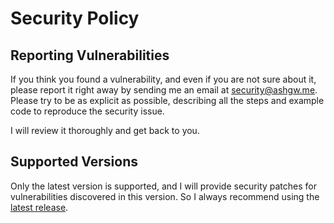 # Security Policy

## Reporting Vulnerabilities

If you think you found a vulnerability, and even if you are not sure about it, please report it right away by sending me an email at security@ashgw.me. Please try to be as explicit as possible, describing all the steps and example code to reproduce the security issue.

I will review it thoroughly and get back to you.

## Supported Versions

Only the latest version is supported, and I will provide security patches for vulnerabilities discovered in this version. So I always recommend using the [latest release](https://github.com/AshGw/ts-roids/releases/latest).
